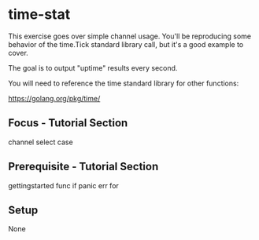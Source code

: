time-stat
=========

This exercise goes over simple channel usage. You'll be reproducing
some behavior of the time.Tick standard library call, but it's a good
example to cover.

The goal is to output "uptime" results every second.

You will need to reference the time standard library for other functions:

  https://golang.org/pkg/time/

Focus - Tutorial Section
------------------------
channel
select
case

Prerequisite - Tutorial Section
-------------------------------
gettingstarted
func
if
panic
err
for

Setup
-----
None
